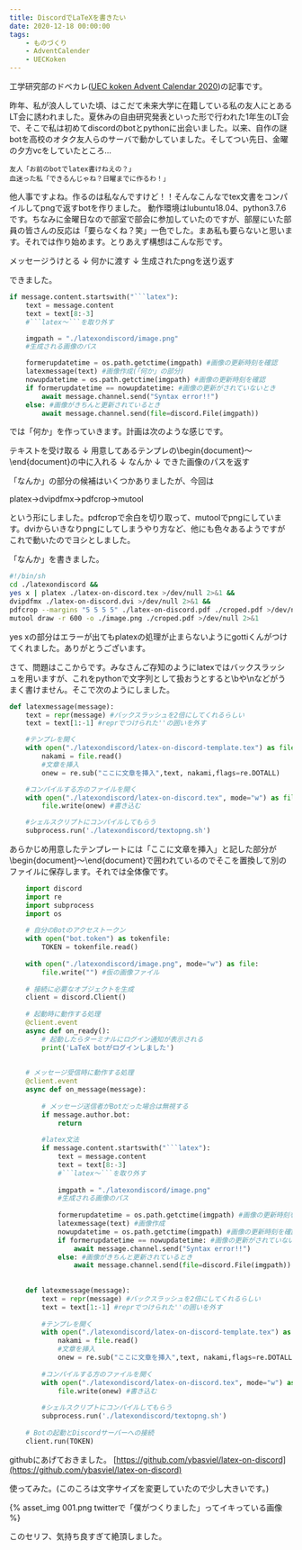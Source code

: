 ```yaml
---
title: DiscordでLaTeXを書きたい
date: 2020-12-18 00:00:00
tags: 
    - ものづくり
    - AdventCalender
    - UECKoken
---
```



工学研究部のドベカレ(<a href="https://adventar.org/calendars/5692">UEC koken Advent Calendar 2020</a>)の記事です。

<!-- more -->

昨年、私が浪人していた頃、はこだて未来大学に在籍している私の友人にとあるLT会に誘われました。夏休みの自由研究発表といった形で行われた1年生のLT会で、そこで私は初めてdiscordのbotとpythonに出会いました。以来、自作の謎botを高校のオタク友人らのサーバで動かしていました。そしてつい先日、金曜の夕方vcをしていたところ…
    
    友人「お前のbotでlatex書けねえの？」
    血迷った私「できるんじゃね？日曜までに作るわ！」
    
他人事ですよね。作るのは私なんですけど！！そんなこんなでtex文書をコンパイルしてpngで返すbotを作りました。 動作環境はlubuntu18.04、python3.7.6です。ちなみに金曜日なので部室で部会に参加していたのですが、部屋にいた部員の皆さんの反応は「要らなくね？笑」一色でした。まあ私も要らないと思います。それでは作り始めます。とりあえず構想はこんな形です。
    
メッセージうけとる
↓
何かに渡す
↓
生成されたpngを送り返す
    
できました。

```python
if message.content.startswith("```latex"):
    text = message.content
    text = text[8:-3]
    #```latex〜```を取り外す

    imgpath = "./latexondiscord/image.png"
    #生成される画像のパス

    formerupdatetime = os.path.getctime(imgpath) #画像の更新時刻を確認
    latexmessage(text) #画像作成(「何か」の部分)
    nowupdatetime = os.path.getctime(imgpath) #画像の更新時刻を確認
    if formerupdatetime == nowupdatetime: #画像の更新がされていないとき
        await message.channel.send("Syntax error!!")
    else: #画像がきちんと更新されているとき
        await message.channel.send(file=discord.File(imgpath))
```
    
では「何か」を作っていきます。計画は次のような感じです。

テキストを受け取る
↓
用意してあるテンプレの\begin{document}〜\end{document}の中に入れる
↓
なんか
↓
できた画像のパスを返す

「なんか」の部分の候補はいくつかありましたが、今回は

platex→dvipdfmx→pdfcrop→mutool

という形にしました。pdfcropで余白を切り取って、mutoolでpngにしています。dviからいきなりpngにしてしまうやり方など、他にも色々あるようですがこれで動いたのでヨシとしました。

「なんか」を書きました。

```sh
#!/bin/sh
cd ./latexondiscord &&
yes x | platex ./latex-on-discord.tex >/dev/null 2>&1 &&
dvipdfmx ./latex-on-discord.dvi >/dev/null 2>&1 &&
pdfcrop --margins "5 5 5 5" ./latex-on-discord.pdf ./croped.pdf >/dev/null 2>&1 &&
mutool draw -r 600 -o ./image.png ./croped.pdf >/dev/null 2>&1
```

yes xの部分はエラーが出てもplatexの処理が止まらないようにgottiくんがつけてくれました。ありがとうございます。

さて、問題はここからです。みなさんご存知のようにlatexではバックスラッシュを用いますが、これをpythonで文字列として扱おうとすると\bや\nなどがうまく書けません。そこで次のようにしました。

```python
def latexmessage(message):
    text = repr(message) #バックスラッシュを2倍にしてくれるらしい
    text = text[1:-1] #reprでつけられた''の囲いを外す

    #テンプレを開く
    with open("./latexondiscord/latex-on-discord-template.tex") as file:
        nakami = file.read()
        #文章を挿入
        onew = re.sub("ここに文章を挿入",text, nakami,flags=re.DOTALL)

    #コンパイルする方のファイルを開く
    with open("./latexondiscord/latex-on-discord.tex", mode="w") as file:
        file.write(onew) #書き込む

    #シェルスクリプトにコンパイルしてもらう
    subprocess.run('./latexondiscord/textopng.sh')
```

あらかじめ用意したテンプレートには「ここに文章を挿入」と記した部分が\begin{document}〜\end{document}で囲われているのでそこを置換して別のファイルに保存します。それでは全体像です。

  
```python
    import discord
    import re
    import subprocess
    import os
    
    # 自分のBotのアクセストークン
    with open("bot.token") as tokenfile:
        TOKEN = tokenfile.read()
    
    with open("./latexondiscord/image.png", mode="w") as file:
        file.write("") #仮の画像ファイル
    
    # 接続に必要なオブジェクトを生成
    client = discord.Client()
    
    # 起動時に動作する処理
    @client.event
    async def on_ready():
        # 起動したらターミナルにログイン通知が表示される
        print('LaTeX botがログインしました')
        
    
    # メッセージ受信時に動作する処理
    @client.event
    async def on_message(message):
    
        # メッセージ送信者がBotだった場合は無視する
        if message.author.bot:
            return
    
        #latex文法
        if message.content.startswith("```latex"):
            text = message.content
            text = text[8:-3]
            #```latex〜```を取り外す
    
            imgpath = "./latexondiscord/image.png"
            #生成される画像のパス
    
            formerupdatetime = os.path.getctime(imgpath) #画像の更新時刻を確認
            latexmessage(text) #画像作成
            nowupdatetime = os.path.getctime(imgpath) #画像の更新時刻を確認
            if formerupdatetime == nowupdatetime: #画像の更新がされていないとき
                await message.channel.send("Syntax error!!")
            else: #画像がきちんと更新されているとき
                await message.channel.send(file=discord.File(imgpath))
    
    
    def latexmessage(message):
        text = repr(message) #バックスラッシュを2倍にしてくれるらしい
        text = text[1:-1] #reprでつけられた''の囲いを外す
    
        #テンプレを開く
        with open("./latexondiscord/latex-on-discord-template.tex") as file:
            nakami = file.read()
            #文章を挿入
            onew = re.sub("ここに文章を挿入",text, nakami,flags=re.DOTALL)
    
        #コンパイルする方のファイルを開く
        with open("./latexondiscord/latex-on-discord.tex", mode="w") as file:
            file.write(onew) #書き込む
    
        #シェルスクリプトにコンパイルしてもらう
        subprocess.run('./latexondiscord/textopng.sh')
    
    # Botの起動とDiscordサーバーへの接続
    client.run(TOKEN)
```
  

githubにあげておきました。
[https://github.com/ybasviel/latex-on-discord](https://github.com/ybasviel/latex-on-discord)
    
    
使ってみた。(このころは文字サイズを変更していたので少し大きいです。)


{% asset_img 001.png twitterで「僕がつくりました」ってイキっている画像 %}

このセリフ、気持ち良すぎて絶頂しました。   

